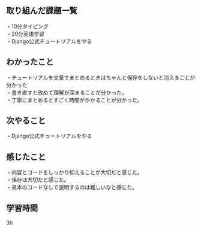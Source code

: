 ## 取り組んだ課題一覧
・10分タイピング
<br>・20分英語学習
<br>・Django公式チュートリアルをやる
## わかったこと
・チュートリアルを文章でまとめるときはちゃんと保存をしないと消えることが分かった
<br>・書き直すと改めて理解が深まることが分かった。
<br>・丁寧にまとめるとすごく時間がかかることが分かった。
## 次やること
・Django公式チュートリアルをやる

## 感じたこと
・内容とコードをしっかり抑えることが大切だと感じた。
<br>・保存は大切だと感じた。
<br>・見本のコードなしで説明するのは難しいなと感じた。
## 学習時間
3h
